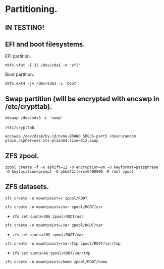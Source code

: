 # Partitioning.

## IN TESTING!

## EFI and boot filesystems.
EFI partition.

`mkfs.vfat -F 32 /dev/sda1 -n 'efi'`

Boot partition.

`mkfs.ext4 -jv /dev/sda2 -L 'boot'`

## Swap partition (will be encrypted with encswp in /etc/crypttab).

`mkswap /dev/sda3 -L 'swap'`

`/etc/crypttab`:
```
encswap /dev/disk/by-id/nvme-BRAND_SPECS-part5 /dev/urandom plain,cipher=aes-xts-plain64,size=512,swap
```

## ZFS zpool.

`zpool create -f -o ashift=12 -O encryption=on -o keyformat=passphrase -O keylocation=prompt -O pbkdf2iters=6400000 -R /mnt zpool`

## ZFS datasets.

`zfs create -o mountpoint=/ zpool/ROOT`

`zfs create -o mountpoint=/usr zpool/ROOT/usr`

  - `zfs set quota=30G zpool/ROOT/usr`

`zfs create -o mountpoint=/var zpool/ROOT/var`

  - `zfs set quota=10G zpool/ROOT/var`

`zfs create -o mountpoint=/var/tmp zpool/ROOT/var/tmp`

  - `zfs set quota=4G zpool/ROOT/var/tmp`

`zfs create -o mountpoint=/home zpool/ROOT/home`
